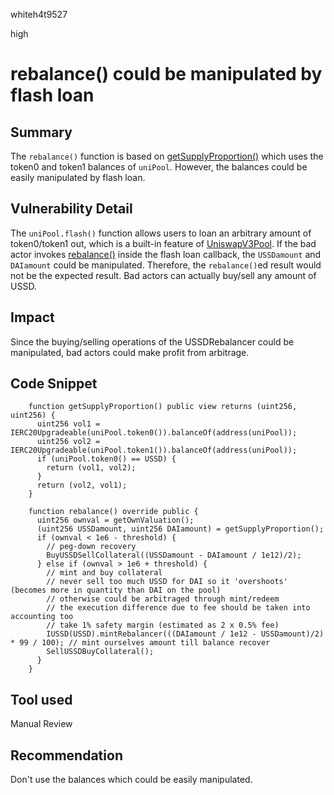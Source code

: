 whiteh4t9527

high

# rebalance() could be manipulated by flash loan

## Summary
The `rebalance()` function is based on [getSupplyProportion()](https://github.com/sherlock-audit/2023-05-USSD/blob/main/ussd-contracts/contracts/USSDRebalancer.sol#L83) which uses the token0 and token1 balances of `uniPool`. However, the balances could be easily manipulated by flash loan.

## Vulnerability Detail
The `uniPool.flash()` function allows users to loan an arbitrary amount of token0/token1 out, which is a built-in feature of [UniswapV3Pool](https://docs.uniswap.org/contracts/v3/reference/core/UniswapV3Pool#flash). If the bad actor invokes [rebalance()](https://github.com/sherlock-audit/2023-05-USSD/blob/main/ussd-contracts/contracts/USSDRebalancer.sol#L92) inside the flash loan callback, the `USSDamount` and `DAIamount` could be manipulated. Therefore, the `rebalance()`ed result would not be the expected result. Bad actors can actually buy/sell any amount of USSD.

## Impact
Since the buying/selling operations of the USSDRebalancer could be manipulated, bad actors could make profit from arbitrage.

## Code Snippet
```solidity
    function getSupplyProportion() public view returns (uint256, uint256) {
      uint256 vol1 = IERC20Upgradeable(uniPool.token0()).balanceOf(address(uniPool));
      uint256 vol2 = IERC20Upgradeable(uniPool.token1()).balanceOf(address(uniPool));
      if (uniPool.token0() == USSD) {
        return (vol1, vol2);
      }
      return (vol2, vol1);
    }

    function rebalance() override public {
      uint256 ownval = getOwnValuation();
      (uint256 USSDamount, uint256 DAIamount) = getSupplyProportion();
      if (ownval < 1e6 - threshold) {
        // peg-down recovery
        BuyUSSDSellCollateral((USSDamount - DAIamount / 1e12)/2);
      } else if (ownval > 1e6 + threshold) {
        // mint and buy collateral
        // never sell too much USSD for DAI so it 'overshoots' (becomes more in quantity than DAI on the pool)
        // otherwise could be arbitraged through mint/redeem
        // the execution difference due to fee should be taken into accounting too
        // take 1% safety margin (estimated as 2 x 0.5% fee)
        IUSSD(USSD).mintRebalancer(((DAIamount / 1e12 - USSDamount)/2) * 99 / 100); // mint ourselves amount till balance recover
        SellUSSDBuyCollateral();
      }
    }
```

## Tool used

Manual Review

## Recommendation
Don't use the balances which could be easily manipulated.